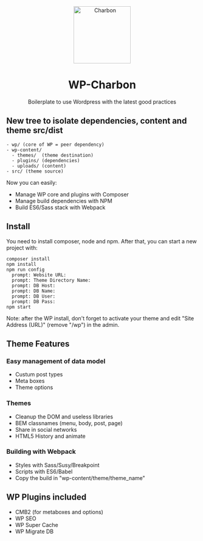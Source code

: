 <div style="text-align:center">
<img src="http://i.imgur.com/TOpKfDi.png" width="150" height="150" alt="Charbon" />
<h1>WP-Charbon</h1>
Boilerplate to use Wordpress with the latest good practices
</div>

## New tree to isolate dependencies, content and theme src/dist
```
- wp/ (core of WP = peer dependency)
- wp-content/
  - themes/  (theme destination)
  - plugins/ (dependencies)
  - uploads/ (content)
- src/ (theme source)
```

Now you can easily:
* Manage WP core and plugins with Composer
* Manage build dependencies with NPM
* Build ES6/Sass stack with Webpack

## Install
You need to install composer, node and npm. After that, you can start a new project with:
```
composer install
npm install
npm run config
  prompt: Website URL:
  prompt: Theme Directory Name:
  prompt: DB Host:
  prompt: DB Name:
  prompt: DB User:
  prompt: DB Pass:
npm start

```
Note: after the WP install, don't forget to activate your theme and edit "Site Address (URL)" (remove "/wp") in the admin.

## Theme Features
### Easy management of data model
* Custum post types
* Meta boxes
* Theme options

### Themes
* Cleanup the DOM and useless libraries
* BEM classnames (menu, body, post, page)
* Share in social networks
* HTML5 History and animate

### Building with Webpack
* Styles with Sass/Susy/Breakpoint
* Scripts with ES6/Babel
* Copy the build in "wp-content/theme/theme_name"

## WP Plugins included
* CMB2 (for metaboxes and options)
* WP SEO
* WP Super Cache
* WP Migrate DB
